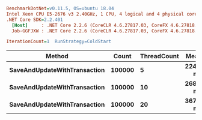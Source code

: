``` ini

BenchmarkDotNet=v0.11.5, OS=ubuntu 18.04
Intel Xeon CPU E5-2676 v3 2.40GHz, 1 CPU, 4 logical and 4 physical cores
.NET Core SDK=2.2.401
  [Host]     : .NET Core 2.2.6 (CoreCLR 4.6.27817.03, CoreFX 4.6.27818.02), 64bit RyuJIT
  Job-GGFJXW : .NET Core 2.2.6 (CoreCLR 4.6.27817.03, CoreFX 4.6.27818.02), 64bit RyuJIT

IterationCount=1  RunStrategy=ColdStart  

```
|                       Method |  Count | ThreadCount |     Mean | Error |
|----------------------------- |------- |------------ |---------:|------:|
| **SaveAndUpdateWithTransaction** | **100000** |           **5** | **224.7 ms** |    **NA** |
| **SaveAndUpdateWithTransaction** | **100000** |          **10** | **268.2 ms** |    **NA** |
| **SaveAndUpdateWithTransaction** | **100000** |          **20** | **367.7 ms** |    **NA** |
